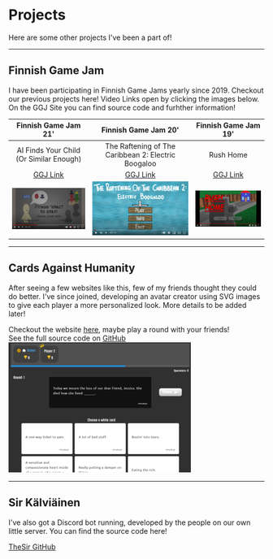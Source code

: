 # Projects

Here are some other projects I've been a part of!

---

## Finnish Game Jam

I have been participating in Finnish Game Jams yearly since 2019. Checkout our previous projects here! Video Links open by clicking the images below. On the GGJ Site you can find source code and furhther information!

|                                                                  Finnish Game Jam 21'                                                                   |                                                                  Finnish Game Jam 20'                                                                   |                                                                                Finnish Game Jam 19'                                                                                |
| :-----------------------------------------------------------------------------------------------------------------------------------------------------: | :-----------------------------------------------------------------------------------------------------------------------------------------------------: | :--------------------------------------------------------------------------------------------------------------------------------------------------------------------------------: |
|                                                         AI Finds Your Child (Or Similar Enough)                                                         |                                                   The Raftening of The Caribbean 2: Electric Boogaloo                                                   |                                                                                     Rush Home                                                                                      |
|              <a href="https://v3.globalgamejam.org/2021/games/robot-battle-wheres-my-kid-1" target="_blank" rel="noreferrer">GGJ Link</a>               |                       <a href="https://v3.globalgamejam.org/2020/games/raft-game-9" target="_blank" rel="noreferrer">GGJ Link</a>                       |                                     <a href="https://v3.globalgamejam.org/2019/games/rush-home" target="_blank" rel="noreferrer">GGJ Link</a>                                      |
| <a href="https://www.youtube.com/watch?v=QSUIEYuX4C0" target="_blank" rel="noreferrer">![FGJ21 Video](./articleElements/FGJ21-128.png 'Demo Video')</a> | <a href="https://www.youtube.com/watch?v=gU0SJFHlNq4" target="_blank" rel="noreferrer">![FGJ21 Video](./articleElements/FGJ20-128.png 'Demo Video')</a> | <a href="https://drive.google.com/file/d/1-UMlVGc7TUwGo62r9ILAkPci4tvqiZJs/view" target="_blank" rel="noreferrer">![FGJ19 Video](./articleElements/FGJ19-128.png 'Demo Video')</a> |

---

## Cards Against Humanity

After seeing a few websites like this, few of my friends thought they could do better. I've since joined, developing an avatar creator using SVG images to give each player a more personalized look. More details to be added later!

<div class="article-2-column-grid-layout">
    <div>
        Checkout the website <a href="https://pelit.space/" target="_blank" rel="noreferrer">here</a>, maybe play a round with your friends!
        <br />
        See the full source code on <a href="https://github.com/Nikug/cards-against-humanity" target="_blank" rel="noreferrer">GitHub</a>
    </div>
    <div>
        <img src="./articleElements/CAH-256.png" alt="Cards Against Humanity" />
    </div>

</div>

---

## Sir Kälviäinen

I've also got a Discord bot running, developed by the people on our own little server. You can find the source code here!

<a href="https://github.com/petterigit/TheSir" target="_blank" rel="noreferrer"> TheSir GitHub</a>
